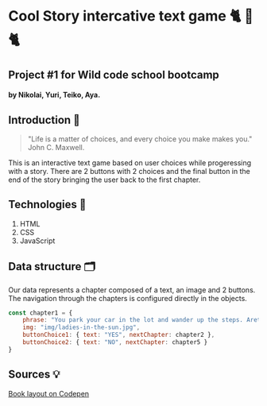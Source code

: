 
# Cool Story intercative text game :cat2: :older_woman: :cat2:
## Project #1 for Wild code school bootcamp 
#### by Nikolai, Yuri, Teiko, Aya.

## Introduction :mage:


> "Life is a matter of choices, and every choice you make makes you." John C. Maxwell.


This is an interactive text game based on user choices while progeressing with a story. There are 2 buttons with 2 choices and the final button in the end of the story bringing the user back to the first chapter.

## Technologies :electric_plug:

1. HTML
2. CSS
3. JavaScript

## Data structure :card_index_dividers:

Our data represents a chapter composed of a text, an image and 2 buttons. The navigation through the chapters is configured directly in the objects.

```javascript
const chapter1 = {
    phrase: "You park your car in the lot and wander up the steps. Aretha meows three times which you know...",
    img: "img/ladies-in-the-sun.jpg",
    buttonChoice1: { text: "YES", nextChapter: chapter2 },
    buttonChoice2: { text: "NO", nextChapter: chapter5 }
}
```
## Sources :bulb:
[Book layout on Codepen](https://codepen.io/erinesullivan/pen/gxdbzp)
